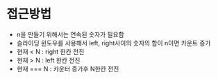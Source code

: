 # 접근방법

- n을 만들기 위해서는 연속된 숫자가 필요함
- 슬라이딩 윈도우를 사용해서 left, right사이의 숫자의 합이 n이면 카운트 증가
- 현재 < N : right 한칸 전진
- 현재 > N : left 한칸 전진
- 현재 === N : 카운터 증가후 N한칸 전진
